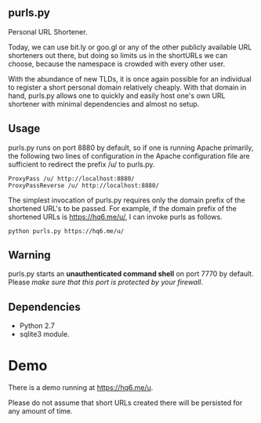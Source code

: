 ## purls.py

Personal URL Shortener.

Today, we can use bit.ly or goo.gl or any of the other publicly available URL
shorteners out there, but doing so limits us in the shortURLs we can choose,
because the namespace is crowded with every other user.

With the abundance of new TLDs, it is once again possible for an individual to
register a short personal domain relatively cheaply.  With that domain in hand,
purls.py allows one to quickly and easily host one's own URL shortener with
minimal dependencies and almost no setup.

## Usage

purls.py runs on port 8880 by default, so if one is running Apache primarily,
the following two lines of configuration in the Apache configuration file are
sufficient to redirect the prefix /u/ to purls.py.

    ProxyPass /u/ http://localhost:8880/
    ProxyPassReverse /u/ http://localhost:8880/


The simplest invocation of purls.py requires only the domain prefix of the
shortened URL's to be passed. For example, if the domain prefix of the
shortened URLs is https://hq6.me/u/, I can invoke purls as follows.

    python purls.py https://hq6.me/u/

## Warning

purls.py starts an **unauthenticated command shell** on port 7770 by default.
Please *make sure that this port is protected by your firewall*.

## Dependencies

 * Python 2.7
 * sqlite3 module.

# Demo

There is a demo running at https://hq6.me/u.

Please do not assume that short URLs created there will be persisted for any
amount of time.
